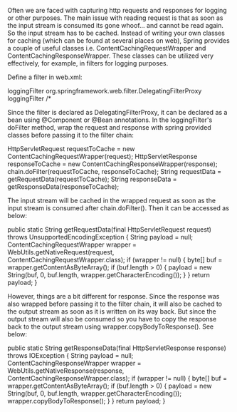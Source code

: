 

Often we are faced with capturing http requests and responses for logging or other purposes. 
The main issue with reading request is that as soon as the input stream is consumed its gone whoof... and cannot be read again.
So the input stream has to be cached. Instead of writing your own classes for caching (which can be found at several places on web), Spring provides a couple of useful classes i.e. ContentCachingRequestWrapper and ContentCachingResponseWrapper.
These classes can be utilized very effectively, for example, in filters for logging purposes.

Define a filter in web.xml:

<filter>
    <filter-name>loggingFilter</filter-name>
    <filter-class>org.springframework.web.filter.DelegatingFilterProxy</filter-class>
</filter>
<filter-mapping>
    <filter-name>loggingFilter</filter-name>
    <url-pattern>/*</url-pattern>
</filter-mapping>

Since the filter is declared as DelegatingFilterProxy, it can be declared as a bean using @Component or @Bean annotations.
In the loggingFilter's doFilter method, wrap the request and response with spring provided classes before passing it to the filter chain:

HttpServletRequest requestToCache = new ContentCachingRequestWrapper(request);
HttpServletResponse responseToCache = new ContentCachingResponseWrapper(response);
chain.doFilter(requestToCache, responseToCache);
String requestData = getRequestData(requestToCache);
String responseData = getResponseData(responseToCache);

The input stream will be cached in the wrapped request as soon as the input stream is consumed after chain.doFilter(). Then it can be accessed as below:

public static String getRequestData(final HttpServletRequest request) throws UnsupportedEncodingException {
    String payload = null;
    ContentCachingRequestWrapper wrapper = WebUtils.getNativeRequest(request, ContentCachingRequestWrapper.class);
    if (wrapper != null) {
        byte[] buf = wrapper.getContentAsByteArray();
        if (buf.length > 0) {
            payload = new String(buf, 0, buf.length, wrapper.getCharacterEncoding());
        }
    }
    return payload;
}

However, things are a bit different for response. Since the response was also wrapped before passing it to the filter chain, it will also be cached to the output stream as soon as it is written on its way back. But since the output stream will also be consumed so you have to copy the response back to the output stream using wrapper.copyBodyToResponse(). See below:

public static String getResponseData(final HttpServletResponse response) throws IOException {
    String payload = null;
    ContentCachingResponseWrapper wrapper =
        WebUtils.getNativeResponse(response, ContentCachingResponseWrapper.class);
    if (wrapper != null) {
        byte[] buf = wrapper.getContentAsByteArray();
        if (buf.length > 0) {
            payload = new String(buf, 0, buf.length, wrapper.getCharacterEncoding());
            wrapper.copyBodyToResponse();
        }
    }
    return payload;
}
